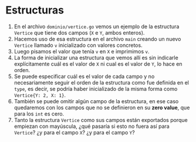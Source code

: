 # Estructuras  

1. En el archivo `dominio/vertice.go` vemos un ejemplo de la estructura `Vertice` que tiene dos campos (`X` e `Y`, ambos enteros).  
2. Hacemos uso de esa estructura en el archivo `main` creando un nuevo `Vertice` llamado `v` inicializado con valores concretos.  
3. Luego pisamos el valor que tenía `v` en `X` e imprimimos `v`.  
4. La forma de inicializar una estructura que vemos allí es sin indicarle explícitamente cuál es el valor de `X` ni cual es el valor de `Y`, lo hace en orden.  
5. Se puede especificar cuál es el valor de cada campo y no necesariamente seguir el orden de la estructura como fue definida en el `type`, es decir, se podría haber inicializado de la misma forma como `Vertice{Y: 2, X: 1}`.  
6. También se puede omitir algún campo de la estructura, en ese caso quedaremos con los campos que no se definieron en su **zero value**, que para los `int` es cero.  
7. Tanto la estructura `Vertice` como sus campos están exportados porque empiezan con mayúscula, ¿qué pasaría si esto no fuera así para `Vertice`? ¿y para el campo `X`? ¿y para el campo `Y`?  
